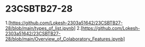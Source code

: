 # 23CSBTB27-28
1.[https://github.com/Lokesh-2303a51642/23CSBTB27-28/blob/main/types_of_list.ipynb]
2.[https://github.com/Lokesh-2303a51642/23CSBTB27-28/blob/main/Overview_of_Colaboratory_Features.ipynb]
